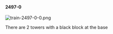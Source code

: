 #### 2497-0
![train-2497-0-0.png](https://github.com/lil-lab/nlvr/raw/master/nlvr/train/images/26/train-2497-0-0.png "train-2497-0-0.png")

There are 2 towers with a black block at the base